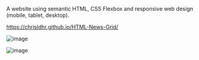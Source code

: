 A website using semantic HTML, CSS Flexbox and responsive web design (mobile, tablet, desktop).

https://chrisldhr.github.io/HTML-News-Grid/

![image](https://user-images.githubusercontent.com/90338393/143772327-9c9017b3-2dc4-4e55-a7a7-a01bf5f7d98c.png)

![image](https://user-images.githubusercontent.com/90338393/143772395-b3eaeeab-9499-499b-9310-b1b5e99827b9.png)


